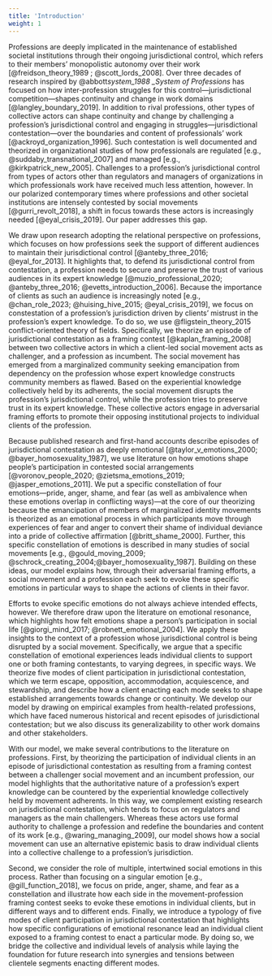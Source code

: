 ```yaml
---
title: 'Introduction'
weight: 1
---
```


Professions are deeply implicated in the maintenance of established societal institutions through their ongoing jurisdictional control, which refers to their members’ monopolistic autonomy over their work [@freidson_theory_1989 ; @scott_lords_2008]. Over three decades of research inspired by @abbott*system_1988 \_System of Professions* has focused on how inter-profession struggles for this control―jurisdictional competition―shapes continuity and change in work domains [@langley_boundary_2019]. In addition to rival professions, other types of collective actors can shape continuity and change by challenging a profession’s jurisdictional control and engaging in struggles―jurisdictional contestation―over the boundaries and content of professionals’ work [@ackroyd_organization_1996]. Such contestation is well documented and theorized in organizational studies of how professionals are regulated [e.g., @suddaby_transnational_2007] and managed [e.g., @kirkpatrick_new_2005]. Challenges to a profession’s jurisdictional control from types of actors other than regulators and managers of organizations in which professionals work have received much less attention, however. In our polarized contemporary times where professions and other societal institutions are intensely contested by social movements [@gurri_revolt_2018], a shift in focus towards these actors is increasingly needed [@eyal_crisis_2019]. Our paper addresses this gap.

We draw upon research adopting the relational perspective on professions, which focuses on how professions seek the support of different audiences to maintain their jurisdictional control [@anteby_three_2016; @eyal_for_2013]. It highlights that, to defend its jurisdictional control from contestation, a profession needs to secure and preserve the trust of various audiences in its expert knowledge [@muzio_professional_2020; @anteby_three_2016; @evetts_introduction_2006]. Because the importance of clients as such an audience is increasingly noted [e.g., @chan_role_2023; @huising_hive_2015; @eyal_crisis_2019], we focus on constestation of a profession’s jurisdiction driven by clients’ mistrust in the profession’s expert knowledge. To do so, we use @fligstein_theory_2015 conflict-oriented theory of fields. Specifically, we theorize an episode of jurisdictional contestation as a framing contest [@kaplan_framing_2008] between two collective actors in which a client-led social movement acts as challenger, and a profession as incumbent. The social movement has emerged from a marginalized community seeking emancipation from dependency on the profession whose expert knowledge constructs community members as flawed. Based on the experiential knowledge collectively held by its adherents, the social movement disrupts the profession’s jurisdictional control, while the profession tries to preserve trust in its expert knowledge. These collective actors engage in adversarial framing efforts to promote their opposing institutional projects to individual clients of the profession.

Because published research and first-hand accounts describe episodes of jurisdictional contestation as deeply emotional [@taylor_v_emotions_2000; @bayer_homosexuality_1987], we use literature on how emotions shape people’s participation in contested social arrangements [@voronov_people_2020; @zietsma_emotions_2019; @jasper_emotions_2011]. We put a specific constellation of four emotions―pride, anger, shame, and fear (as well as ambivalence when these emotions overlap in conflicting ways)―at the core of our theorizing because the emancipation of members of marginalized identity movements is theorized as an emotional process in which participants move through experiences of fear and anger to convert their shame of individual deviance into a pride of collective affirmation [@britt_shame_2000]. Further, this specific constellation of emotions is described in many studies of social movements [e.g., @gould_moving_2009; @schrock_creating_2004;@bayer_homosexuality_1987]. Building on these ideas, our model explains how, through their adversarial framing efforts, a social movement and a profession each seek to evoke these specific emotions in particular ways to shape the actions of clients in their favor.

Efforts to evoke specific emotions do not always achieve intended effects, however. We therefore draw upon the literature on emotional resonance, which highlights how felt emotions shape a person’s participation in social life [@giorgi_mind_2017; @robnett_emotional_2004]. We apply these insights to the context of a profession whose jurisdictional control is being disrupted by a social movement. Specifically, we argue that a specific constellation of emotional experiences leads individual clients to support one or both framing contestants, to varying degrees, in specific ways. We theorize five modes of client participation in jurisdictional contestation, which we term escape, opposition, accommodation, acquiescence, and stewardship, and describe how a client enacting each mode seeks to shape established arrangements towards change or continuity. We develop our model by drawing on empirical examples from health-related professions, which have faced numerous historical and recent episodes of jurisdictional contestation; but we also discuss its generalizability to other work domains and other stakeholders.

With our model, we make several contributions to the literature on professions. First, by theorizing the participation of individual clients in an episode of jurisdictional contestation as resulting from a framing contest between a challenger social movement and an incumbent profession, our model highlights that the authoritative nature of a profession’s expert knowledge can be countered by the experiential knowledge collectively held by movement adherents. In this way, we complement existing research on jurisdictional contestation, which tends to focus on regulators and managers as the main challengers. Whereas these actors use formal authority to challenge a profession and redefine the boundaries and content of its work [e.g., @waring_managing_2009], our model shows how a social movement can use an alternative epistemic basis to draw individual clients into a collective challenge to a profession’s jurisdiction.

Second, we consider the role of multiple, intertwined social emotions in this process. Rather than focusing on a singular emotion [e.g., @gill_function_2018], we focus on pride, anger, shame, and fear as a constellation and illustrate how each side in the movement-profession framing contest seeks to evoke these emotions in individual clients, but in different ways and to different ends. Finally, we introduce a typology of five modes of client participation in jurisdictional contestation that highlights how specific configurations of emotional resonance lead an individual client exposed to a framing contest to enact a particular mode. By doing so, we bridge the collective and individual levels of analysis while laying the foundation for future research into synergies and tensions between clientele segments enacting different modes.
